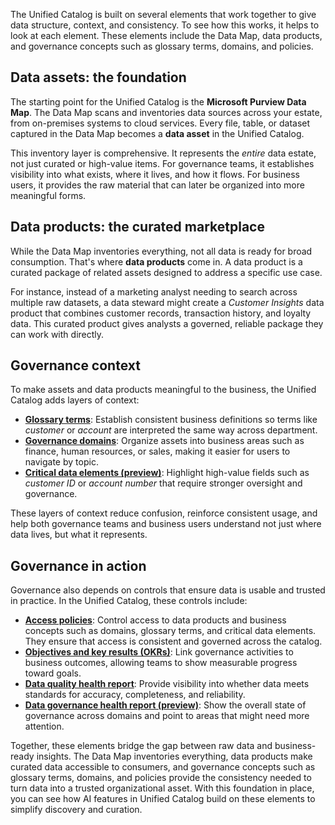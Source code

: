 The Unified Catalog is built on several elements that work together to give data structure, context, and consistency. To see how this works, it helps to look at each element. These elements include the Data Map, data products, and governance concepts such as glossary terms, domains, and policies.

## Data assets: the foundation

The starting point for the Unified Catalog is the **Microsoft Purview Data Map**. The Data Map scans and inventories data sources across your estate, from on-premises systems to cloud services. Every file, table, or dataset captured in the Data Map becomes a **data asset** in the Unified Catalog.

This inventory layer is comprehensive. It represents the _entire_ data estate, not just curated or high-value items. For governance teams, it establishes visibility into what exists, where it lives, and how it flows. For business users, it provides the raw material that can later be organized into more meaningful forms.

## Data products: the curated marketplace

While the Data Map inventories everything, not all data is ready for broad consumption. That's where **data products** come in. A data product is a curated package of related assets designed to address a specific use case.

For instance, instead of a marketing analyst needing to search across multiple raw datasets, a data steward might create a _Customer Insights_ data product that combines customer records, transaction history, and loyalty data. This curated product gives analysts a governed, reliable package they can work with directly.

## Governance context

To make assets and data products meaningful to the business, the Unified Catalog adds layers of context:

- **[Glossary terms](/purview/unified-catalog-glossary-terms)**: Establish consistent business definitions so terms like _customer_ or _account_ are interpreted the same way across department.
- **[Governance domains](/purview/unified-catalog-governance-domains)**: Organize assets into business areas such as finance, human resources, or sales, making it easier for users to navigate by topic.
- **[Critical data elements (preview)](/purview/unified-catalog-critical-data-elements)**: Highlight high-value fields such as _customer ID_ or _account number_ that require stronger oversight and governance.

These layers of context reduce confusion, reinforce consistent usage, and help both governance teams and business users understand not just where data lives, but what it represents.

## Governance in action

Governance also depends on controls that ensure data is usable and trusted in practice. In the Unified Catalog, these controls include:

- **[Access policies](/purview/unified-catalog-data-product-access-policies)**: Control access to data products and business concepts such as domains, glossary terms, and critical data elements. They ensure that access is consistent and governed across the catalog.
- **[Objectives and key results (OKRs)](/purview/unified-catalog-okrs)**: Link governance activities to business outcomes, allowing teams to show measurable progress toward goals.
- **[Data quality health report](/purview/unified-catalog-reports-data-quality-health)**: Provide visibility into whether data meets standards for accuracy, completeness, and reliability.
- **[Data governance health report (preview)](/purview/unified-catalog-reports-data-governance)**: Show the overall state of governance across domains and point to areas that might need more attention.

Together, these elements bridge the gap between raw data and business-ready insights. The Data Map inventories everything, data products make curated data accessible to consumers, and governance concepts such as glossary terms, domains, and policies provide the consistency needed to turn data into a trusted organizational asset. With this foundation in place, you can see how AI features in Unified Catalog build on these elements to simplify discovery and curation.
